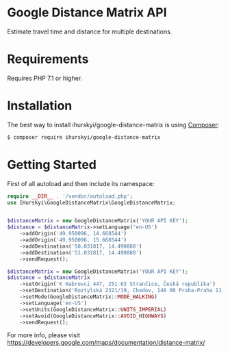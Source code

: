 # Google Distance Matrix API
Estimate travel time and distance for multiple destinations.

Requirements
============
Requires PHP 7.1 or higher.


Installation
=============

The best way to install ihurskyi/google-distance-matrix is using  [Composer](http://getcomposer.org/):

```sh
$ composer require ihurskyi/google-distance-matrix
```

Getting Started
===============

First of all autoload and then include its namespace:

```php
require __DIR__ . '/vendor/autoload.php';
use IHurskyi\GoogleDistanceMatrix\GoogleDistanceMatrix;
```

```php

$distanceMatrix = new GoogleDistanceMatrix('YOUR API KEY');
$distance = $distanceMatrix->setLanguage('en-US')
    ->addOrigin('49.950096, 14.668544')
    ->addOrigin('49.950096, 15.668544')
    ->addDestination('50.031817, 14.490880')
    ->addDestination('51.031817, 14.490880')
    ->sendRequest();

```

```php
$distanceMatrix = new GoogleDistanceMatrix('YOUR API KEY');
$distance = $distanceMatrix
    ->setOrigin('K Habrovci 447, 251 63 Strančice, Česká republika')
    ->setDestination('Roztylská 2321/19, Chodov, 148 00 Praha-Praha 11, Česká republika')
    ->setMode(GoogleDistanceMatrix::MODE_WALKING)
    ->setLanguage('en-US')
    ->setUnits(GoogleDistanceMatrix::UNITS_IMPERIAL)
    ->setAvoid(GoogleDistanceMatrix::AVOID_HIGHWAYS)
    ->sendRequest();
```
    
For more info, please visit https://developers.google.com/maps/documentation/distance-matrix/